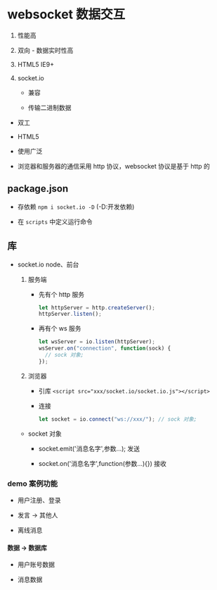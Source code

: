 # websocket 数据交互

1.  性能高

2.  双向 - 数据实时性高

3.  HTML5 IE9+

4.  socket.io

    - 兼容

    - 传输二进制数据

- 双工

- HTML5

- 使用广泛

- 浏览器和服务器的通信采用 http 协议，websocket 协议是基于 http 的

## package.json

- 存依赖 `npm i socket.io -D` (-D:开发依赖)

- 在 `scripts` 中定义运行命令

## 库

- socket.io node、前台

  1.  服务端

      - 先有个 http 服务

        ```javascript
        let httpServer = http.createServer();
        httpServer.listen();
        ```

      - 再有个 ws 服务

        ```javascript
        let wsServer = io.listen(httpServer);
        wsServer.on("connection", function(sock) {
          // sock 对象;
        });
        ```

  2.  浏览器

      - 引库
        `<script src="xxx/socket.io/socket.io.js"></script>`

      - 连接

        ```javascript
        let socket = io.connect("ws://xxx/"); // sock 对象;
        ```

  - socket 对象

    - socket.emit('消息名字',参数...); 发送

    - socket.on('消息名字',function(参数...){}) 接收

### demo 案例功能

- 用户注册、登录

- 发言 -> 其他人

- 离线消息

#### 数据 -> 数据库

- 用户账号数据

- 消息数据
